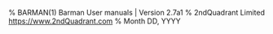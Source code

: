 % BARMAN(1) Barman User manuals | Version 2.7a1
% 2ndQuadrant Limited <https://www.2ndQuadrant.com>
% Month DD, YYYY
